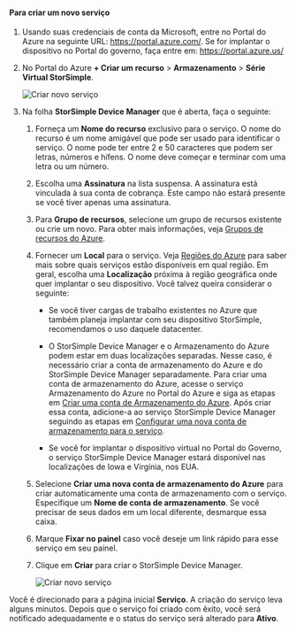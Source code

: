 #### <a name="to-create-a-new-service"></a>Para criar um novo serviço

1.  Usando suas credenciais de conta da Microsoft, entre no Portal do Azure na seguinte URL: <https://portal.azure.com/>. Se for implantar o dispositivo no Portal do governo, faça entre em: <https://portal.azure.us/>

2.  No Portal do Azure **+ Criar um recurso** &gt; **Armazenamento** &gt; **Série Virtual StorSimple**.

    ![Criar novo serviço](./media/storsimple-virtual-array-create-new-service/createnewservice2.png) 

3.  Na folha **StorSimple Device Manager** que é aberta, faça o seguinte:

    1.  Forneça um **Nome do recurso** exclusivo para o serviço. O nome do recurso é um nome amigável que pode ser usado para identificar o serviço. O nome pode ter entre 2 e 50 caracteres que podem ser letras, números e hífens. O nome deve começar e terminar com uma letra ou um número.

    2.  Escolha uma **Assinatura** na lista suspensa. A assinatura está vinculada à sua conta de cobrança. Este campo não estará presente se você tiver apenas uma assinatura.

    3.  Para **Grupo de recursos**, selecione um grupo de recursos existente ou crie um novo. Para obter mais informações, veja [Grupos de recursos do Azure](https://azure.microsoft.com/documentation/articles/virtual-machines-windows-infrastructure-resource-groups-guidelines/).

    4.  Fornecer um **Local** para o serviço. Veja [Regiões do Azure](https://azure.microsoft.com/regions/#services) para saber mais sobre quais serviços estão disponíveis em qual região. Em geral, escolha uma **Localização** próxima à região geográfica onde quer implantar o seu dispositivo. Você talvez queira considerar o seguinte:

        -   Se você tiver cargas de trabalho existentes no Azure que também planeja implantar com seu dispositivo StorSimple, recomendamos o uso daquele datacenter.

        -   O StorSimple Device Manager e o Armazenamento do Azure podem estar em duas localizações separadas. Nesse caso, é necessário criar a conta de armazenamento do Azure e do StorSimple Device Manager separadamente. Para criar uma conta de armazenamento do Azure, acesse o serviço Armazenamento do Azure no Portal do Azure e siga as etapas em [Criar uma conta de Armazenamento do Azure](https://azure.microsoft.com/documentation/articles/storage-create-storage-account/#create-a-storage-account). Após criar essa conta, adicione-a ao serviço StorSimple Device Manager seguindo as etapas em [Configurar uma nova conta de armazenamento para o serviço](https://azure.microsoft.com/documentation/articles/storsimple-deployment-walkthrough/#configure-a-new-storage-account-for-the-service).

        -   Se você for implantar o dispositivo virtual no Portal do Governo, o serviço StorSimple Device Manager estará disponível nas localizações de Iowa e Virgínia, nos EUA.

    5.  Selecione **Criar uma nova conta de armazenamento do Azure** para criar automaticamente uma conta de armazenamento com o serviço. Especifique um **Nome de conta de armazenamento**. Se você precisar de seus dados em um local diferente, desmarque essa caixa.

    6.  Marque **Fixar no painel** caso você deseje um link rápido para esse serviço em seu painel.

    7.  Clique em **Criar** para criar o StorSimple Device Manager.

        ![Criar novo serviço](./media/storsimple-virtual-array-create-new-service/createnewservice4.png)  

Você é direcionado para a página inicial **Serviço**. A criação do serviço leva alguns minutos. Depois que o serviço foi criado com êxito, você será notificado adequadamente e o status do serviço será alterado para **Ativo**.



